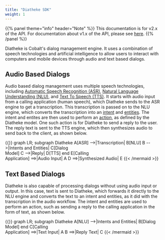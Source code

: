 ```yaml
---
title: "Diatheke SDK"
weight: 1
---
```


{{% panel theme="info" header="Note" %}}
This documentation is for v2.x of the API. For documentation about v1.x of
the API, please see <a href="https://sdk-diatheke-v1.onrender.com/">here</a>.
{{% /panel %}}

Diatheke is Cobalt's dialog management engine. It uses a combination of
speech technologies and artificial intelligence to allow users to interact
with computers and mobile devices through audio and text based dialogs.


## Audio Based Dialogs
Audio based dialog management uses multiple speech technologies, including
[Automatic Speech Recognition (ASR)](./glossary/#asr),
[Natural Language Understanding (NLU)](./glossary/#nlu), and
[Text To Speech (TTS)](./glossary/#tts). It starts with audio input from a
calling application (human speech), which Diatheke sends to the ASR engine
to get a transcription. This transcription is passed on to the NLU engine,
which converts the transcription into an [intent](./glossary/#intent) and
[entities](./glossary/#entity). The intent and entites are then used to
perform an [action](./glossary/#action), as defined by the Diatheke model.
One such action is for Diatheke to send a reply to the user. The reply text
is sent to the TTS engine, which then synthesizes audio to send back to the
client, as shown below.

{{<mermaid align="center">}}
graph LR;
    subgraph Diatheke
        A[ASR] -->|Transcription| B[NLU]
        B -->|Intents and Entities| C[Dialog</br>Model]
        C -->|Reply| D[TTS]
    end
    E[Calling</br>Application] ==>|Audio Input| A
    D ==>|Synthesized Audio| E
{{< /mermaid >}}


## Text Based Dialogs
Diatheke is also capable of processing dialogs without using audio input or
output. In this case, text is sent to Diatheke, which forwards it directly
to the NLU engine and converts the text to an intent and entities, as it
did with the transcription in the audio workflow. The intent and entities
are used to perform an action, such as sending a reply to the calling
application in the form of text, as shown below.

{{<mermaid align="center">}}
graph LR;
    subgraph Diatheke
        A[NLU] -->|Intents and Entities| B[Dialog</br>Model]
    end
    C[Calling</br>Application] ==>|Text Input| A
    B ==>|Reply Text| C
{{< /mermaid >}}
